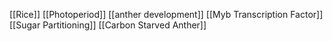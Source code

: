 [[Rice]]
[[Photoperiod]]
[[anther development]]
[[Myb Transcription Factor]]
[[Sugar Partitioning]]
[[Carbon Starved Anther]]
